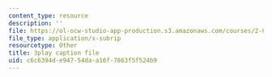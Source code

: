 ```yaml
---
content_type: resource
description: ''
file: https://ol-ocw-studio-app-production.s3.amazonaws.com/courses/2-003sc-engineering-dynamics-fall-2011/c6c6394de94754daa16f7863f5f524b9_63sIgMvBuEQ.vtt
file_type: application/x-subrip
resourcetype: Other
title: 3play caption file
uid: c6c6394d-e947-54da-a16f-7863f5f524b9
---
```

